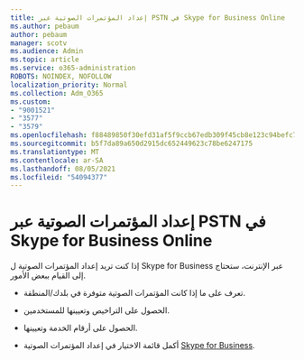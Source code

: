 ```yaml
---
title: إعداد المؤتمرات الصوتية عبر PSTN في Skype for Business Online
ms.author: pebaum
author: pebaum
manager: scotv
ms.audience: Admin
ms.topic: article
ms.service: o365-administration
ROBOTS: NOINDEX, NOFOLLOW
localization_priority: Normal
ms.collection: Adm_O365
ms.custom:
- "9001521"
- "3577"
- "3579"
ms.openlocfilehash: f88489850f30efd31af5f9ccb67edb309f45cb8e123c94befc70fdd72ee98450
ms.sourcegitcommit: b5f7da89a650d2915dc652449623c78be6247175
ms.translationtype: MT
ms.contentlocale: ar-SA
ms.lasthandoff: 08/05/2021
ms.locfileid: "54094377"
---
```

# <a name="setup-pstn-dial-in-audio-conferencing-in-skype-for-business-online"></a>إعداد المؤتمرات الصوتية عبر PSTN في Skype for Business Online

إذا كنت تريد إعداد المؤتمرات الصوتية ل Skype for Business عبر الإنترنت، ستحتاج إلى القيام ببعض الأمور. 

- تعرف على ما إذا كانت المؤتمرات الصوتية متوفرة في بلدك/المنطقة.

- الحصول على التراخيص وتعيينها للمستخدمين.

- الحصول على أرقام الخدمة وتعيينها.

- أكمل قائمة الاختيار في إعداد المؤتمرات الصوتية [Skype for Business](https://docs.microsoft.com/SkypeForBusiness/audio-conferencing-in-office-365/set-up-audio-conferencing).
